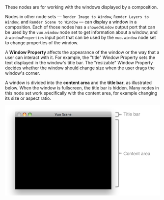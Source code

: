 These nodes are for working with the windows displayed by a composition. 

Nodes in other node sets — `Render Image to Window`, `Render Layers to Window`, and `Render Scene to Window` — can display a window in a composition. Each of those nodes has a `showedWindow` output port that can be used by the `vuo.window` node set to get information about a window, and a `windowProperties` input port that can be used by the `vuo.window` node set to change properties of the window. 

A **Window Property** affects the appearance of the window or the way that a user can interact with it. For example, the "title" Window Property sets the text displayed in the window's title bar. The "resizable" Window Property decides whether the window should change size when the user drags the window's corner. 

A window is divided into the **content area** and the **title bar**, as illustrated below. When the window is fullscreen, the title bar is hidden. Many nodes in this node set work specifically with the content area, for example changing its size or aspect ratio. 

![Parts of a window](labeled-window.png)
